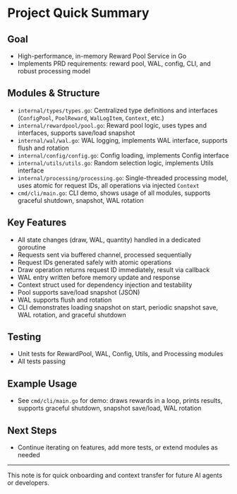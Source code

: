 # Project Quick Summary

## Goal
- High-performance, in-memory Reward Pool Service in Go
- Implements PRD requirements: reward pool, WAL, config, CLI, and robust processing model

## Modules & Structure
- `internal/types/types.go`: Centralized type definitions and interfaces (`ConfigPool`, `PoolReward`, `WalLogItem`, `Context`, etc.)
- `internal/rewardpool/pool.go`: Reward pool logic, uses types and interfaces, supports save/load snapshot
- `internal/wal/wal.go`: WAL logging, implements WAL interface, supports flush and rotation
- `internal/config/config.go`: Config loading, implements Config interface
- `internal/utils/utils.go`: Random selection logic, implements Utils interface
- `internal/processing/processing.go`: Single-threaded processing model, uses atomic for request IDs, all operations via injected `Context`
- `cmd/cli/main.go`: CLI demo, shows usage of all modules, supports graceful shutdown, snapshot, WAL rotation

## Key Features
- All state changes (draw, WAL, quantity) handled in a dedicated goroutine
- Requests sent via buffered channel, processed sequentially
- Request IDs generated safely with atomic operations
- Draw operation returns request ID immediately, result via callback
- WAL entry written before memory update and response
- Context struct used for dependency injection and testability
- Pool supports save/load snapshot (JSON)
- WAL supports flush and rotation
- CLI demonstrates loading snapshot on start, periodic snapshot save, WAL rotation, and graceful shutdown

## Testing
- Unit tests for RewardPool, WAL, Config, Utils, and Processing modules
- All tests passing

## Example Usage
- See `cmd/cli/main.go` for demo: draws rewards in a loop, prints results, supports graceful shutdown, snapshot save/load, WAL rotation

## Next Steps
- Continue iterating on features, add more tests, or extend modules as needed

---
This note is for quick onboarding and context transfer for future AI agents or developers.
